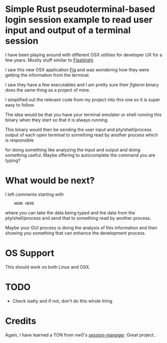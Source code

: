 # Simple Rust pseudoterminal-based login session example to read user input and output of a terminal session

I have been playing around with different OSX utilities for developer UX for a few years. Mostly stuff similar to [Flashlight](https://github.com/nate-parrott/Flashlight).

I saw this new OSX application [Fig](https://fig.io/) and was wondering how they were getting the information from the terminal.

I saw they have a few executables and I am pretty sure their _figterm_ binary does the same thing as a project of mine.

I simplified out the relevant code from my project into this one so it is super easy to follow.

The idea would be that you have your terminal emulator or shell running this binary when they start so that it is always running.

This binary would then be sending the user input and pty/shell/process output of each open terminal to something read by another process which is responsible

for doing something like analyzing the input and output and doing something useful. Maybe offering to autocomplete the command you are typing?

# What would be next?

I left comments starting with

```
    HOOK HERE
```

where you can take the data being typed and the data from the pty/shell/process and send that to something read by another process.

Maybe your GUI process is doing the analysis of this information and then showing you something that can enhance the development process.

# OS Support

This should work on both Linux and OSX.

# TODO

- Check isatty and if not, don't do this whole thing

# Credits

Again, I have learned a TON from nw0's [session-manager](https://github.com/nw0/session-manager). Great project..
